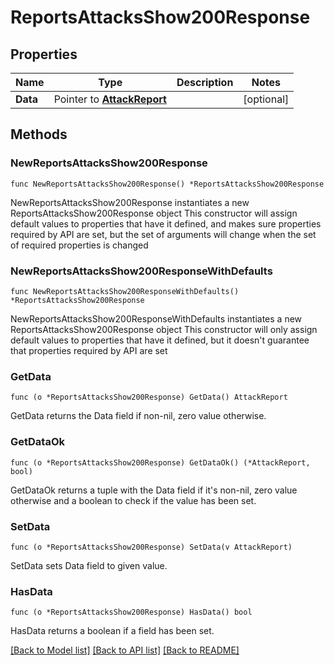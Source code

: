# ReportsAttacksShow200Response

## Properties

Name | Type | Description | Notes
------------ | ------------- | ------------- | -------------
**Data** | Pointer to [**AttackReport**](AttackReport.md) |  | [optional] 

## Methods

### NewReportsAttacksShow200Response

`func NewReportsAttacksShow200Response() *ReportsAttacksShow200Response`

NewReportsAttacksShow200Response instantiates a new ReportsAttacksShow200Response object
This constructor will assign default values to properties that have it defined,
and makes sure properties required by API are set, but the set of arguments
will change when the set of required properties is changed

### NewReportsAttacksShow200ResponseWithDefaults

`func NewReportsAttacksShow200ResponseWithDefaults() *ReportsAttacksShow200Response`

NewReportsAttacksShow200ResponseWithDefaults instantiates a new ReportsAttacksShow200Response object
This constructor will only assign default values to properties that have it defined,
but it doesn't guarantee that properties required by API are set

### GetData

`func (o *ReportsAttacksShow200Response) GetData() AttackReport`

GetData returns the Data field if non-nil, zero value otherwise.

### GetDataOk

`func (o *ReportsAttacksShow200Response) GetDataOk() (*AttackReport, bool)`

GetDataOk returns a tuple with the Data field if it's non-nil, zero value otherwise
and a boolean to check if the value has been set.

### SetData

`func (o *ReportsAttacksShow200Response) SetData(v AttackReport)`

SetData sets Data field to given value.

### HasData

`func (o *ReportsAttacksShow200Response) HasData() bool`

HasData returns a boolean if a field has been set.


[[Back to Model list]](../README.md#documentation-for-models) [[Back to API list]](../README.md#documentation-for-api-endpoints) [[Back to README]](../README.md)



